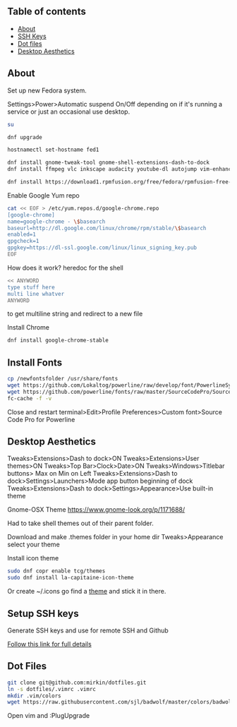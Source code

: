 
## Table of contents

- [About](#about)
- [SSH Keys](#setup-ssh-keys)
- [Dot files](#dot-files)
- [Desktop Aesthetics](#desktop-aesthetics)


## About
Set up new Fedora system.

Settings>Power>Automatic suspend On/Off depending on if it's running a service or just an occasional use desktop.

```sh
su

dnf upgrade

hostnamectl set-hostname fed1

dnf install gnome-tweak-tool gnome-shell-extensions-dash-to-dock
dnf install ffmpeg vlc inkscape audacity youtube-dl autojump vim-enhanced figlet unzip gimp

dnf install https://download1.rpmfusion.org/free/fedora/rpmfusion-free-release-$(rpm -E %fedora).noarch.rpm https://download1.rpmfusion.org/nonfree/fedora/rpmfusion-nonfree-release-$(rpm -E %fedora).noarch.rpm
```

Enable Google Yum repo
```sh
cat << EOF > /etc/yum.repos.d/google-chrome.repo
[google-chrome]
name=google-chrome - \$basearch
baseurl=http://dl.google.com/linux/chrome/rpm/stable/\$basearch
enabled=1
gpgcheck=1
gpgkey=https://dl-ssl.google.com/linux/linux_signing_key.pub
EOF
```
How does it work? heredoc for the shell
```sh
<< ANYWORD
type stuff here
multi line whatver
ANYWORD
```
to get multiline string and redirect to a new file

Install Chrome
```sh
dnf install google-chrome-stable
```

## Install Fonts
```sh
cp /newfontsfolder /usr/share/fonts
wget https://github.com/Lokaltog/powerline/raw/develop/font/PowerlineSymbols.otf -O /usr/share/fonts/PowerlineSymbols.otf
wget https://github.com/powerline/fonts/raw/master/SourceCodePro/Source%20Code%20Pro%20for%20Powerline.otf -O /usr/share/fonts/SourceCodePro.otf
fc-cache -f -v
```

Close and restart terminal>Edit>Profile Preferences>Custom font>Source Code Pro for Powerline

## Desktop Aesthetics

Tweaks>Extensions>Dash to dock>ON
Tweaks>Extensions>User themes>ON
Tweaks>Top Bar>Clock>Date>ON
Tweaks>Windows>Titlebar buttons> Max on Min on Left
Tweaks>Extensions>Dash to dock>Settings>Launchers>Mode app button beginning of dock
Tweaks>Extensions>Dash to dock>Settings>Appearance>Use built-in theme

Gnome-OSX Theme
https://www.gnome-look.org/p/1171688/

Had to take shell themes out of their parent folder.

Download and make .themes folder in your home dir
Tweaks>Appearance select your theme

Install icon theme 
```sh
sudo dnf copr enable tcg/themes
sudo dnf install la-capitaine-icon-theme
```
Or create ~/.icons go find a [theme](https://github.com/keeferrourke/la-capitaine-icon-theme) and stick it in there.

## Setup SSH keys

Generate SSH keys and use for remote SSH and Github

[Follow this link for full details](rpi.md#ssh-keys)

## Dot Files
```sh
git clone git@github.com:mirkin/dotfiles.git
ln -s dotfiles/.vimrc .vimrc
mkdir .vim/colors
wget https://raw.githubusercontent.com/sjl/badwolf/master/colors/badwolf.vim -O .vim/colors/badwolf.vim
```

Open vim and :PlugUpgrade



